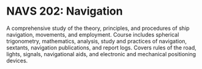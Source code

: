 # NAVS 202: Navigation

A comprehensive study of the theory, principles, and procedures of ship navigation, movements, and employment. Course includes spherical trigonometry, mathematics, analysis, study and practices of navigation, sextants, navigation publications, and report logs. Covers rules of the road, lights, signals, navigational aids, and electronic and mechanical positioning devices.